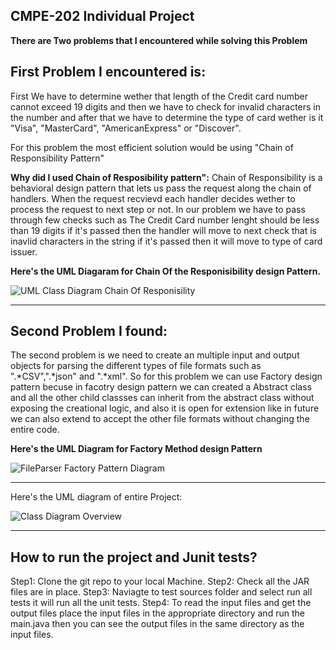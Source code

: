 **CMPE-202 Individual Project**
---
**There are Two problems that I encountered while solving this Problem**

**First Problem I encountered is:**
---
First We have to determine wether that length of the Credit card number cannot exceed 19 digits and then we have to check for invalid characters in the number and after that we have to determine the type of card wether is it "Visa", "MasterCard", "AmericanExpress" or "Discover".

For this problem the most efficient solution would be using "Chain of Responsibility Pattern"

**Why did I used Chain of Resposibility pattern":**
Chain of Responsibility is a behavioral design pattern that lets us pass the request along the chain of handlers. When the request recvievd each handler decides wether to process the request to next step or not. In our problem we have to pass through few checks such as The Credit Card number lenght should be less than 19 digits if it's passed then the handler will move to next check that is inavlid characters in the string if it's passed then it will move to type of card issuer.

**Here's the UML Diagaram for Chain Of the Responisibility design Pattern.**

![UML Class Diagram Chain Of Responisility](https://user-images.githubusercontent.com/98665897/205528809-7c7e7114-e5b0-43e2-971b-d03cca8d04a1.png)

---

**Second Problem I found:**
---
The second problem is we need to create an multiple input and output objects for parsing the different types of file formats such as ".*CSV",".*json" and ".*xml".
So for this problem we can use Factory design pattern becuse in facotry design pattern we can created a Abstract class and all the other child classses can inherit from the abstract class without exposing the creational logic, and also it is open for extension like in future we can also extend to accept the other file formats without changing the entire code.

**Here's the UML Diagram for Factory Method design Pattern**

![FileParser Factory Pattern Diagram](https://user-images.githubusercontent.com/98665897/205529588-6a8767e3-31d7-445a-94af-d7161f3ffd21.png)

---
Here's the UML diagram of entire Project:

![Class Diagram Overview](https://user-images.githubusercontent.com/98665897/205529695-07c222fe-983f-49c2-95d8-e94b136fc06b.png)

---

**How to run the project and Junit tests?**
---
Step1: Clone the git repo to your local Machine.
Step2: Check all the JAR files are in place.
Step3: Naviagte to test sources folder and select run all tests it will run all the unit tests.
Step4: To read the input files and get the output files place the input files in the appropriate directory and run the main.java then you can see the output files in the same directory as the input files.





